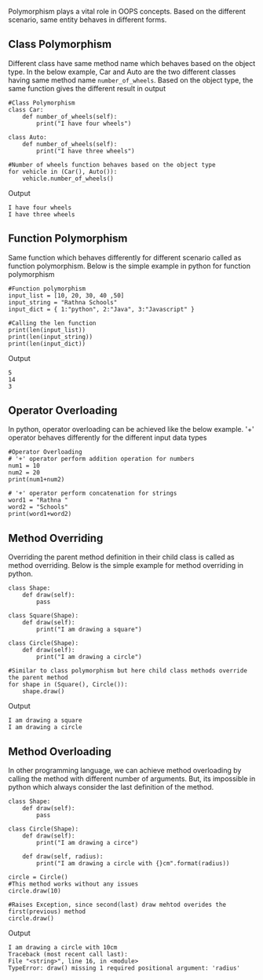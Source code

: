 Polymorphism plays a vital role in OOPS concepts. Based on the different scenario, same entity behaves in different forms. 

## **Class Polymorphism**
Different class have same method name which behaves based on the object type. In the below example, Car and Auto are the two different classes having same method name `number_of_wheels`. Based on the object type, the same function gives the different result in output

    #Class Polymorphism
    class Car:
        def number_of_wheels(self):
            print("I have four wheels")
            
    class Auto:
        def number_of_wheels(self):
            print("I have three wheels")

    #Number of wheels function behaves based on the object type
    for vehicle in (Car(), Auto()):
        vehicle.number_of_wheels()

 Output

    I have four wheels
    I have three wheels


## **Function Polymorphism**
Same function which behaves differently for different scenario called as function polymorphism. Below is the simple example in python for function polymorphism

    #Function polymorphism
    input_list = [10, 20, 30, 40 ,50]
    input_string = "Rathna Schools"
    input_dict = { 1:"python", 2:"Java", 3:"Javascript" }

    #Calling the len function
    print(len(input_list))
    print(len(input_string))
    print(len(input_dict))

 Output

    5
    14
    3


## **Operator Overloading**
In python, operator overloading can be achieved like the below example. '+' operator behaves differently for the different input data types

    #Operator Overloading
    # '+' operator perform addition operation for numbers
    num1 = 10
    num2 = 20
    print(num1+num2)

    # '+' operator perform concatenation for strings
    word1 = "Rathna "
    word2 = "Schools"
    print(word1+word2)


## **Method Overriding**
Overriding the parent method definition in their child class is called as method overriding. Below is the simple example for method overriding in python.

    class Shape:
        def draw(self):
            pass

    class Square(Shape):
        def draw(self):
            print("I am drawing a square")
            
    class Circle(Shape):
        def draw(self):
            print("I am drawing a circle")

    #Similar to class polymorphism but here child class methods override the parent method
    for shape in (Square(), Circle()):
        shape.draw()

 Output

    I am drawing a square
    I am drawing a circle

## **Method Overloading**
In other programming language, we can achieve method overloading by calling the method with different number of arguments. But, its impossible in python which always consider the last definition of the method.

    class Shape:
        def draw(self):
            pass

    class Circle(Shape):
        def draw(self):
            print("I am drawing a circe")

        def draw(self, radius):
            print("I am drawing a circle with {}cm".format(radius))
        
    circle = Circle()
    #This method works without any issues
    circle.draw(10)

    #Raises Exception, since second(last) draw mehtod overides the first(previous) method
    circle.draw()

 Output

    I am drawing a circle with 10cm
    Traceback (most recent call last):
    File "<string>", line 16, in <module>
    TypeError: draw() missing 1 required positional argument: 'radius'